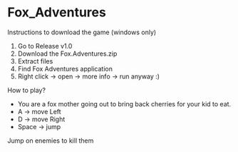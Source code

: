 # Fox_Adventures

Instructions to download the game (windows only)
1. Go to Release v1.0
2. Download the Fox.Adventures.zip
3. Extract files
4. Find Fox Adventures application
5. Right click -> open -> more info -> run anyway :)

How to play?

- You are a fox mother going out to bring back cherries for your kid to eat. 
- A -> move Left 
- D -> move Right 
- Space -> jump

Jump on enemies to kill them 
